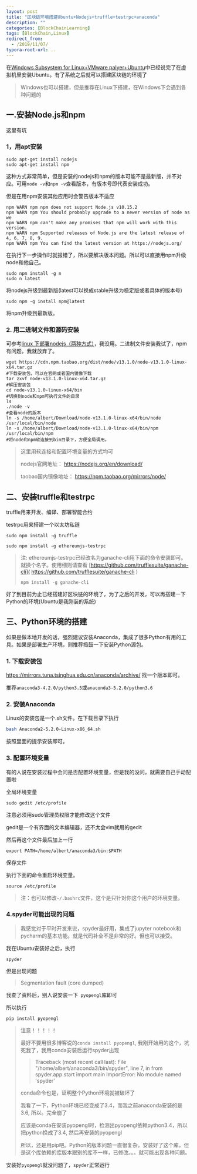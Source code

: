 ```yaml
---
layout: post
title: "区块链环境搭建Ubuntu+Nodejs+truffle+testrpc+anaconda"
description: ""
categories: [BlockChainLearning]
tags: [BlockChain,Linux]
redirect_from:
  - /2019/11/07/
typora-root-url: ..
---
```


在[Windows Subsystem for Linux+VMware palyer+Ubuntu](https://zpyang.gitee.io/2019/10/16/Windows_subsystem_for_linux+VMware-palyer+Ubuntu/)中已经说完了在虚拟机里安装Ubuntu。有了系统之后就可以搭建区块链的环境了

> Windows也可以搭建，但是推荐在Linux下搭建，在Windows下会遇到各种问题的

## 一.安装Node.js和npm

这里有坑

### 1，用apt安装

```shell
sudo apt-get install nodejs
sudo apt-get install npm
```

这种方式非常简单，但是安装的nodejs和npm的版本可能不是最新版，并不对应。可用`node -v`和`npm -v`查看版本，有版本号即代表安装成功。

但是在用npm安装其他应用时会警告版本不适应

```shell
npm WARN npm npm does not support Node.js v10.15.2
npm WARN npm You should probably upgrade to a newer version of node as we
npm WARN npm can't make any promises that npm will work with this version.
npm WARN npm Supported releases of Node.js are the latest release of 4, 6, 7, 8, 9.
npm WARN npm You can find the latest version at https://nodejs.org/
```

在执行下一步操作时就报错了，所以要解决版本问题。所以可以直接用npm升级node和他自己。

```shell
sudo npm install -g n
sudo n latest
```

将nodejs升级到最新版(latest可以换成stable升级为稳定版或者具体的版本号)

```shell
sudo npm -g install npm@latest
```

将npm升级到最新版。

### 2. 用二进制文件和源码安装

可参考[linux 下部署nodejs（两种方式）](https://www.cnblogs.com/dubaokun/p/3558848.html)，我没用。二进制文件安装我试了，npm有问题，我就放弃了。

```shell
wget https://cdn.npm.taobao.org/dist/node/v13.1.0/node-v13.1.0-linux-x64.tar.gz
#下载安装包，可以在官网或者国内镜像下载
tar zxvf node-v13.1.0-linux-x64.tar.gz
#解压安装包
cd node-v13.1.0-linux-x64/bin
#切换到node和npm可执行文件的目录
ls
./node -v
#查看node的版本
ln -s /home/albert/Download/node-v13.1.0-linux-x64/bin/node /usr/local/bin/node
ln -s /home/albert/Download/node-v13.1.0-linux-x64/bin/npm /usr/local/bin/npm
#将node和npm软连接到bin目录下，方便全局调用。
```

> 这里用软连接和配置环境变量的方式均可
>
> nodejs官网地址： https://nodejs.org/en/download/ 
>
> taobao国内镜像地址： https://npm.taobao.org/mirrors/node/ 

## 二、安装truffle和testrpc

truffle用来开发、编译、部署智能合约

testrpc用来搭建一个以太坊私链

```shell
sudo npm install -g truffle
```

```shell
sudo npm install -g ethereumjs-testrpc
```

>  注: ethereumjs-testrpc已经改名为ganache-cli用下面的命令安装即可。就换个名字。使用细则请查看 [https://github.com/trufflesuite/ganache-cli]( https://github.com/trufflesuite/ganache-cli ) 
>
> ```
> npm install -g ganache-cli
> ```

好了到目前为止已经搭建好区块链的环境了，为了之后的开发，可以再搭建一下Python的环境(Ubuntu是我刚装的系统)

## 三、Python环境的搭建

如果是做本地开发的话，强烈建议安装Anaconda，集成了很多Python有用的工具。如果是部署生产环境，则推荐捣鼓一下安装Python源包。

### 1. 下载安装包

 https://mirrors.tuna.tsinghua.edu.cn/anaconda/archive/ 找一个版本即可。

推荐` anaconda3-4.2.0/python3.5 `或` anaconda3-5.2.0/python3.6 `

### 2. 安装Anaconda

Linux的安装包是一个.sh文件。在下载目录下执行

```bash 
bash Anaconda2-5.2.0-Linux-x86_64.sh
```

按照里面的提示安装即可。

### 3. 配置环境变量

有的人说在安装过程中会问是否配置环境变量，但是我的没问，就需要自己手动配置啦

全局环境变量

```shell
sudo gedit /etc/profile
```

注意必须用sudo管理员权限才能修改这个文件

gedit是一个有界面的文本编辑器，还不太会vim就用的gedit

然后再这个文件最后加上一行

```shell
export PATH=/home/albert/anaconda3/bin:$PATH
```

保存文件

执行下面的命令重启环境变量。

```shell
source /etc/profile
```

> 注：也可以修改`~/.bashrc`文件，这个是只针对你这个用户的环境变量。

### 4.spyder可能出现的问题

> 我感觉对于平时开发来说，spyder最好用，集成了jupyter notebook和pycharm的基本功能。就是代码补全不是非常的好。但也可以接受。

我在Ubuntu安装好之后，执行

```shell
spyder
```

但是出现问题

> Segmentation fault (core dumped)

我查了资料后，别人说安装一下` pyopengl`库即可

所以执行

```shell
pip install pyopengl
```

> 注意！！！！！
>
> 最好不要用很多博客说的`conda install pyopengl`, 我刚开始用的这个，坑死我了，我用conda安装后运行spyder出现
>
> > Traceback (most recent call last):
> >   File "/home/albert/anaconda3/bin/spyder", line 7, in <module>
> >     from spyder.app.start import main
> > ImportError: No module named 'spyder'
>
> conda命令也是，证明整个Python环境就被破坏了
>
> 我看了一下，Python环境已经变成了3.4，而我之前anaconda安装的是3.6, 所以。完全崩了
>
> 应该是conda在安装pyopengl时，检测出pyopengl依赖python3.4，所以把python换成了3.4, 然后再安装的pyopengl
>
> 所以，还是用pip吧。Python的版本问题一直很复杂，安装好了这个库，但是这个库依赖的库版本跟别的库不一样，已修改。。。就可能出现各种问题。

安装好`pyopengl`就没问题了，`spyder`正常运行

